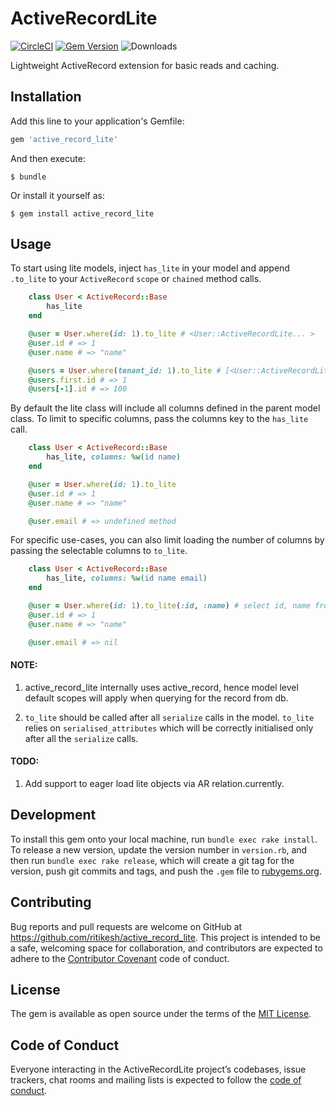 # ActiveRecordLite
[![CircleCI](https://circleci.com/gh/ritikesh/active_record_lite.svg?style=svg)](https://circleci.com/gh/ritikesh/active_record_lite)
[![Gem Version](https://badge.fury.io/rb/active_record_lite.svg)](https://badge.fury.io/rb/active_record_lite)
![Downloads](https://ruby-gem-downloads-badge.herokuapp.com/active_record_lite?type=total)

Lightweight ActiveRecord extension for basic reads and caching.

## Installation

Add this line to your application's Gemfile:

```ruby
gem 'active_record_lite'
```

And then execute:

    $ bundle

Or install it yourself as:

    $ gem install active_record_lite

## Usage

To start using lite models, inject `has_lite` in your model and append `.to_lite` to your `ActiveRecord` `scope` or `chained` method calls.

```ruby
    class User < ActiveRecord::Base
        has_lite
    end

    @user = User.where(id: 1).to_lite # <User::ActiveRecordLite... >
    @user.id # => 1
    @user.name # => "name"

    @users = User.where(tenant_id: 1).to_lite # [<User::ActiveRecordLite... >, ...]
    @users.first.id # => 1
    @users[-1].id # => 100
```

By default the lite class will include all columns defined in the parent model class. To limit to specific columns, pass the columns key to the `has_lite` call.

```ruby
    class User < ActiveRecord::Base
        has_lite, columns: %w(id name)
    end

    @user = User.where(id: 1).to_lite
    @user.id # => 1
    @user.name # => "name"

    @user.email # => undefined method
```

For specific use-cases, you can also limit loading the number of columns by passing the selectable columns to `to_lite`.

```ruby
    class User < ActiveRecord::Base
        has_lite, columns: %w(id name email)
    end

    @user = User.where(id: 1).to_lite(:id, :name) # select id, name from users where id = 1;
    @user.id # => 1
    @user.name # => "name"

    @user.email # => nil
```

#### NOTE:
1. active_record_lite internally uses active_record, hence model level default scopes will apply when querying for the record from db.

2. `to_lite` should be called after all `serialize` calls in the model. `to_lite` relies on `serialised_attributes` which will be correctly initialised only after all the `serialize` calls.

#### TODO:
1. Add support to eager load lite objects via AR relation.currently.

## Development

To install this gem onto your local machine, run `bundle exec rake install`. To release a new version, update the version number in `version.rb`, and then run `bundle exec rake release`, which will create a git tag for the version, push git commits and tags, and push the `.gem` file to [rubygems.org](https://rubygems.org).

## Contributing

Bug reports and pull requests are welcome on GitHub at https://github.com/ritikesh/active_record_lite. This project is intended to be a safe, welcoming space for collaboration, and contributors are expected to adhere to the [Contributor Covenant](http://contributor-covenant.org) code of conduct.

## License

The gem is available as open source under the terms of the [MIT License](https://opensource.org/licenses/MIT).

## Code of Conduct

Everyone interacting in the ActiveRecordLite project’s codebases, issue trackers, chat rooms and mailing lists is expected to follow the [code of conduct](https://github.com/[USERNAME]/active_record_lite/blob/master/CODE_OF_CONDUCT.md).

